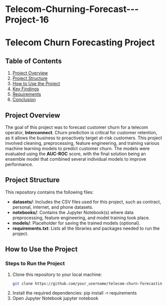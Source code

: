 # Telecom-Churning-Forecast---Project-16

# Telecom Churn Forecasting Project

## Table of Contents
1. [Project Overview](#project-overview)
2. [Project Structure](#project-structure)
3. [How to Use the Project](#how-to-use-the-project)
4. [Key Findings](#key-findings)
5. [Requirements](#requirements)
6. [Conclusion](#conclusion)

## Project Overview
The goal of this project was to forecast customer churn for a telecom operator, **Interconnect**. Churn prediction is critical for customer retention, as it allows the business to proactively target at-risk customers. This project involved cleaning, preprocessing, feature engineering, and training various machine learning models to predict customer churn. The models were evaluated using the **AUC-ROC** score, with the final solution being an ensemble model that combined several individual models to improve performance.

## Project Structure
This repository contains the following files:


- **datasets/**: Includes the CSV files used for this project, such as contract, personal, internet, and phone datasets.
- **notebooks/**: Contains the Jupyter Notebook(s) where data preprocessing, feature engineering, and model training took place.
- **models/**: Placeholder for saving the trained models (optional).
- **requirements.txt**: Lists all the libraries and packages needed to run the project.

## How to Use the Project

### Steps to Run the Project
1. Clone this repository to your local machine:
   ```bash
   git clone https://github.com/your_username/telecom-churn-forecasting.git
2. Install the required dependencies:
   pip install -r requirements
3. Open Jupyter Notebook
   jupyter notebook
